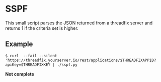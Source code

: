 # SSPF

This small script parses the JSON returned from a threadfix server
and returns 1 if the criteria set is higher.

## Example

```
$ curl  --fail --silent 'https://threadfix.yourserver.io/rest/applications/$THREADFIXAPPID?apiKey=$THREADFIXKEY | ./sspf.py
```

**Not complete**
